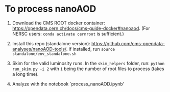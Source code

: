 # To process nanoAOD

1. Download the CMS ROOT docker container: https://opendata.cern.ch/docs/cms-guide-docker#nanoaod. (For NERSC users: `conda activate cernroot` is sufficient.)

2. Install this repo (standalone version): https://github.com/cms-opendata-analyses/nanoAOD-tools/. if installed, run `source standalone/env_standalone.sh`

3. Skim for the valid luminosity runs. In the `skim_helpers` folder, run: `python run_skim.py -i 2` with `i` being the number of root files to process (takes a long time).

4. Analyze with the notebook `process_nanoAOD.ipynb'